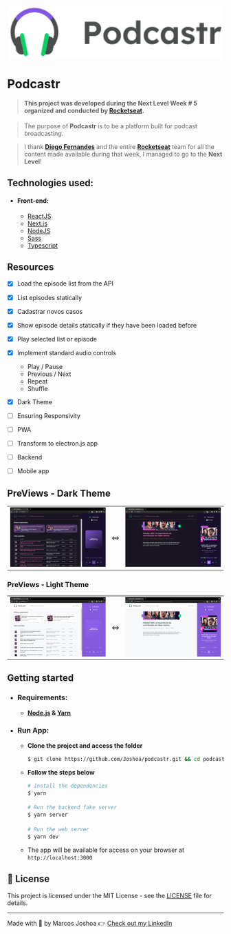 <p align="center">
<a href="https://github.com/Joshoa/podcastr/blob/main/public/logo.svg"><img src="https://github.com/Joshoa/podcastr/blob/main/public/logo.svg?raw=true" style="width: 500px; max-width: 100%; height: auto;" title="Podcastr" alt="Podcastr" /></a>
</p>

# Podcastr

> #### This project was developed during the Next Level Week # 5 organized and conducted by [**Rocketseat**](https://rocketseat.com.br).

> The purpose of **Podcastr** is to be a platform built for podcast broadcasting.

> I thank [**Diego Fernandes**](https://github.com/diego3g) and the entire [**Rocketseat**](https://rocketseat.com.br) team for all the content made available during that week, I managed to go to the **Next Level**!

## Technologies used:
- #### **Front-end:**
    - [ReactJS](https://reactjs.org/)
    - [Next.js](https://nextjs.org/)
    - [NodeJS](https://nodejs.org/en/)
    - [Sass](https://sass-lang.com/)
    - [Typescript](https://www.typescriptlang.org/)

## Resources

- [x] Load the episode list from the API
- [x] List episodes statically
- [x] Cadastrar novos casos
- [x] Show episode details statically if they have been loaded before
- [x] Play selected list or episode
- [x] Implement standard audio controls
    * Play / Pause
    * Previous / Next
    * Repeat
    * Shuffle
- [x] Dark Theme
- [ ] Ensuring Responsivity
- [ ] PWA
- [ ] Transform to electron.js app
- [ ] Backend
- [ ] Mobile app



## PreViews - Dark Theme
<table align="center">
  <tr>
  <td><a href="https://github.com/Joshoa/podcastr/blob/main/public/capt_list_eps_dark.png"><img src="https://github.com/Joshoa/podcastr/blob/main/public/capt_list_eps_dark.png?raw=true" style="width: 500px; max-width: 100%; height: auto;" title="PreView Dark 01" alt="PreView Dark 01" /></a></td>
  <td> <=> </td>
  <td><a href="https://github.com/Joshoa/podcastr/blob/main/public/capt_ep_dark.png"><img src="https://github.com/Joshoa/podcastr/blob/main/public/capt_ep_dark.png?raw=true" style="width: 500px; max-width: 100%; height: auto;" title="PreView Dark 02" alt="PreView Dark 02" /></a></td>
  </tr>
</table>

### PreViews - Light Theme
<table align="center">
  <tr>
  <td><a href="https://github.com/Joshoa/podcastr/blob/main/public/capt_list_eps_light.png"><img src="https://github.com/Joshoa/podcastr/blob/main/public/capt_list_eps_light.png?raw=true" style="width: 500px; max-width: 100%; height: auto;" title="PreView Light 01" alt="PreView Light 01" /></a></td>
  <td> <=> </td>
  <td><a href="https://github.com/Joshoa/podcastr/blob/main/public/capt_ep_light.png"><img src="https://github.com/Joshoa/podcastr/blob/main/public/capt_ep_light.png?raw=true" style="width: 500px; max-width: 100%; height: auto;" title="PreView Light 02" alt="PreView Light 02" /></a></td>
  </tr>
</table>

## Getting started

- ### Requirements:

    * **[Node.js](https://nodejs.org/en/download/) & [Yarn](https://yarnpkg.com/)**


- ### Run App:

    * **Clone the project and access the folder**
    
        ```bash
        $ git clone https://github.com/Joshoa/podcastr.git && cd podcastr
        ```
    
    * **Follow the steps below**
    
        ```bash
        # Install the dependencies
        $ yarn
        
        # Run the backend fake server
        $ yarn server
        
        # Run the web server
        $ yarn dev
        ```
    
    * The app will be available for access on your browser at `http://localhost:3000`

## 📝 License

This project is licensed under the MIT License - see the [LICENSE](LICENSE) file for details.

---

Made with 🖤 by Marcos Joshoa 👉 [Check out my LinkedIn](https://www.linkedin.com/in/mrmjop/)